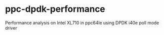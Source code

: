 # ppc-dpdk-performance
Performance analysis on Intel XL710 in ppc64le using DPDK i40e poll mode driver
